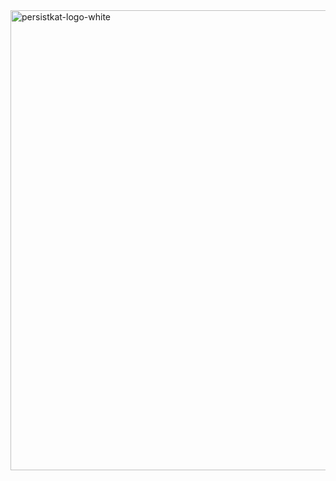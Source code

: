 <img width="1408" height="736" alt="persistkat-logo-white" src="https://github.com/user-attachments/assets/3d875fa2-5656-4a00-a5f9-35b232329eca" />
